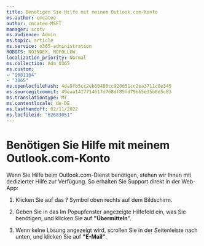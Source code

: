 ```yaml
---
title: Benötigen Sie Hilfe mit meinem Outlook.com-Konto
ms.author: cmcatee
author: cmcatee-MSFT
manager: scotv
ms.audience: Admin
ms.topic: article
ms.service: o365-administration
ROBOTS: NOINDEX, NOFOLLOW
localization_priority: Normal
ms.collection: Adm_O365
ms.custom:
- "9001104"
- "3065"
ms.openlocfilehash: 4da9fb5cc2eb60480cc920d31cc2ea3711c0e345
ms.sourcegitcommit: 49eaa1417714617d768df85fd79b65e35b6e5c83
ms.translationtype: MT
ms.contentlocale: de-DE
ms.lasthandoff: 02/11/2022
ms.locfileid: "62683051"
---
```

# <a name="need-help-with-my-outlookcom-account"></a>Benötigen Sie Hilfe mit meinem Outlook.com-Konto

Wenn Sie Hilfe beim Outlook.com-Dienst benötigen, stehen wir Ihnen mit dedizierter Hilfe zur Verfügung. So erhalten Sie Support direkt in der Web-App: 

1. Klicken Sie auf das ? Symbol oben rechts auf dem Bildschirm. 

2. Geben Sie in das Im Popupfenster angezeigte Hilfefeld ein, was Sie benötigen, und klicken Sie auf **"Übermitteln**". 

3. Wenn keine Lösung angezeigt wird, scrollen Sie in der Seitenleiste nach unten, und klicken Sie auf **"E-Mail"**.
